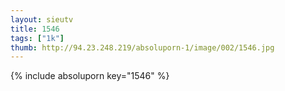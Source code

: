 ```yaml
--- 
layout: sieutv
title: 1546
tags: ["1k"]
thumb: http://94.23.248.219/absoluporn-1/image/002/1546.jpg
---
```

{% include absoluporn key="1546" %} 
